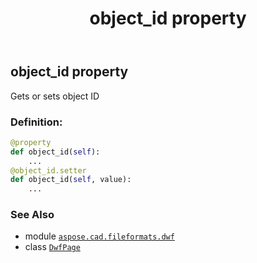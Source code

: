 ﻿---
title: object_id property
second_title: Aspose.CAD for Python via .NET API References
description: 
type: docs
weight: 70
url: /aspose.cad.fileformats.dwf/dwfpage/object_id/
is_root: false
---

## object_id property


Gets or sets object ID
### Definition:
```python
@property
def object_id(self):
    ...
@object_id.setter
def object_id(self, value):
    ...
```

### See Also
* module [`aspose.cad.fileformats.dwf`](../../)
* class [`DwfPage`](/cad/python-net/aspose.cad.fileformats.dwf/dwfpage)
